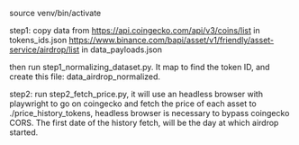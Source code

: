 source venv/bin/activate

step1:
copy data from
https://api.coingecko.com/api/v3/coins/list in tokens_ids.json
https://www.binance.com/bapi/asset/v1/friendly/asset-service/airdrop/list in data_payloads.json

then run step1_normalizing_dataset.py. It map to find the token ID, and create this file: data_airdrop_normalized.

step2:
run step2_fetch_price.py, it will use an headless browser with playwright to go on coingecko and fetch the price of each asset to ./price_history_tokens, headless browser is necessary to bypass coingecko CORS. The first date of the history fetch, will be the day at which airdrop started.
